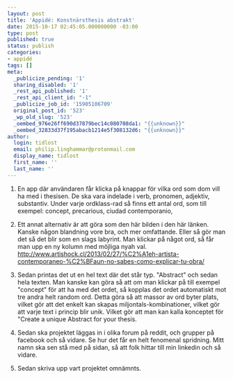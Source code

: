 ```yaml
---
layout: post
title: 'Appidé: Konstnärsthesis abstrakt'
date: 2015-10-17 02:45:05.000000000 -03:00
type: post
published: true
status: publish
categories:
- appidé
tags: []
meta:
  _publicize_pending: '1'
  sharing_disabled: '1'
  _rest_api_published: '1'
  _rest_api_client_id: "-1"
  _publicize_job_id: '15905106709'
  original_post_id: '523'
  _wp_old_slug: '523'
  _oembed_976e26ff690d37879bec14c080708da1: "{{unknown}}"
  _oembed_32833d37f195abacb1214e5f308132d6: "{{unknown}}"
author:
  login: tidlost
  email: philip.linghammar@protonmail.com
  display_name: tidlost
  first_name: ''
  last_name: ''
---
```


1. En app där användaren får klicka på knappar för vilka ord som dom vill ha med i thesisen. De ska vara indelade i verb, pronomen, adjektiv, substantiv. Under varje ordklass-rad så finns ett antal ord, som till exempel:
concept, precarious, ciudad contemporanio,

2. Ett annat alternativ är att göra som den här bilden i den här länken. Kanske någon blandning vore bra, och mer omfattande. Eller så gör man det så det blir som en slags labyrint. Man klickar på något ord, så får man upp en ny kolumn med möjliga nyah val.
http://www.artishock.cl/2013/02/27/%C2%A1eh-artista-contemporaneo-%C2%BFaun-no-sabes-como-explicar-tu-obra/

3. Sedan printas det ut en hel text där det står typ. "Abstract" och sedan hela texten. Man kanske kan göra så att om man klickar på till exempel "concept" för att ha med det ordet, så kopplas det ordet automatiskt mot tre andra helt random ord. Detta göra så att massor av ord byter plats, vilket gör att det enkelt kan skapas miljontals-kombinationer, vilket gör att varje text i princip blir unik. Vilket gör att man kan kalla konceptet för "Create a unique Abstract for your thesis.

4. Sedan ska projektet läggas in i olika forum på reddit, och grupper på facebook och så vidare. Se hur det får en helt fenomenal spridning. Mitt namn ska sen stå med på sidan, så att folk hittar till min linkedin och så vidare.

5. Sedan skriva upp vart projektet omnämnts.
